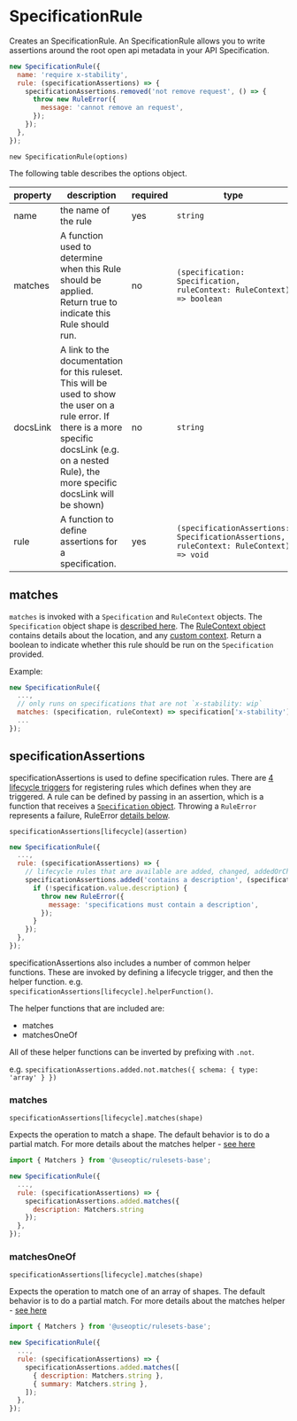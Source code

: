 # SpecificationRule

Creates an SpecificationRule. An SpecificationRule allows you to write assertions around the root open api metadata in your API Specification.

```javascript
new SpecificationRule({
  name: 'require x-stability',
  rule: (specificationAssertions) => {
    specificationAssertions.removed('not remove request', () => {
      throw new RuleError({
        message: 'cannot remove an request',
      });
    });
  },
});
```

`new SpecificationRule(options)`

The following table describes the options object.

| property | description                                                                                                                                                                                               | required | type                                                                   |
| -------- | --------------------------------------------------------------------------------------------------------------------------------------------------------------------------------------------------------- | -------- | ---------------------------------------------------------------------- |
| name     | the name of the rule                                                                                                                                                                                      | yes      | `string`                                                               |
| matches  | A function used to determine when this Rule should be applied. Return true to indicate this Rule should run.                                                                                              | no       | `(specification: Specification, ruleContext: RuleContext) => boolean`              |
| docsLink | A link to the documentation for this ruleset. This will be used to show the user on a rule error. If there is a more specific docsLink (e.g. on a nested Rule), the more specific docsLink will be shown) | no       | `string`                                                               |
| rule     | A function to define assertions for a specification.                                                                                                                                                      | yes      | `(specificationAssertions: SpecificationAssertions, ruleContext: RuleContext) => void` |

## matches

`matches` is invoked with a `Specification` and `RuleContext` objects. The `Specification` object shape is [described here](./DataShapes.md#specification). The [RuleContext object](./DataShapes.md#rulecontext) contains details about the location, and any [custom context](./Reference.md#custom-context). Return a boolean to indicate whether this rule should be run on the `Specification` provided.

Example:

```javascript
new SpecificationRule({
  ...,
  // only runs on specifications that are not `x-stability: wip`
  matches: (specification, ruleContext) => specification['x-stability'] !== 'wip',
  ...
});
```

## specificationAssertions

specificationAssertions is used to define specification rules. There are [4 lifecycle triggers](./Reference.md#assertions) for registering rules which defines when they are triggered. A rule can be defined by passing in an assertion, which is a function that receives a [`Specification` object](./DataShapes.md#specification). Throwing a `RuleError` represents a failure, RuleError [details below](./Reference.md#rule-error).

`specificationAssertions[lifecycle](assertion)`

```javascript
new SpecificationRule({
  ...,
  rule: (specificationAssertions) => {
    // lifecycle rules that are available are added, changed, addedOrChanged, requirement and removed
    specificationAssertions.added('contains a description', (specification) => {
      if (!specification.value.description) {
        throw new RuleError({
          message: 'specifications must contain a description',
        });
      }
    });
  },
});
```

specificationAssertions also includes a number of common helper functions. These are invoked by defining a lifecycle trigger, and then the helper function. e.g. `specificationAssertions[lifecycle].helperFunction()`.

The helper functions that are included are:

- matches
- matchesOneOf

All of these helper functions can be inverted by prefixing with `.not`.

e.g. `specificationAssertions.added.not.matches({ schema: { type: 'array' } })`

### matches

`specificationAssertions[lifecycle].matches(shape)`

Expects the operation to match a shape. The default behavior is to do a partial match. For more details about the matches helper - [see here](./Reference.md#matcher-helpers)

```javascript
import { Matchers } from '@useoptic/rulesets-base';

new SpecificationRule({
  ...,
  rule: (specificationAssertions) => {
    specificationAssertions.added.matches({
      description: Matchers.string
    });
  },
});
```

### matchesOneOf

`specificationAssertions[lifecycle].matches(shape)`

Expects the operation to match one of an array of shapes. The default behavior is to do a partial match. For more details about the matches helper - [see here](./Reference.md#matcher-helpers)

```javascript
import { Matchers } from '@useoptic/rulesets-base';

new SpecificationRule({
  ...,
  rule: (specificationAssertions) => {
    specificationAssertions.added.matches([
      { description: Matchers.string },
      { summary: Matchers.string },
    ]);
  },
});
```
